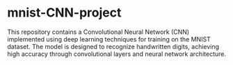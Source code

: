 # mnist-CNN-project
This repository contains a Convolutional Neural Network (CNN) implemented using deep learning techniques for training on the MNIST dataset. The model is designed to recognize handwritten digits, achieving high accuracy through convolutional layers and neural network architecture.
